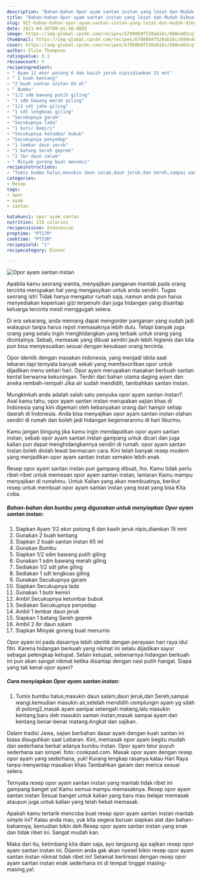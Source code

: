 ```yaml
---
description: "Bahan-bahan Opor ayam santan instan yang lezat dan Mudah Dibuat"
title: "Bahan-bahan Opor ayam santan instan yang lezat dan Mudah Dibuat"
slug: 921-bahan-bahan-opor-ayam-santan-instan-yang-lezat-dan-mudah-dibuat
date: 2021-04-26T08:41:48.880Z
image: https://img-global.cpcdn.com/recipes/b7980b9f520ab16c/680x482cq70/opor-ayam-santan-instan-foto-resep-utama.jpg
thumbnail: https://img-global.cpcdn.com/recipes/b7980b9f520ab16c/680x482cq70/opor-ayam-santan-instan-foto-resep-utama.jpg
cover: https://img-global.cpcdn.com/recipes/b7980b9f520ab16c/680x482cq70/opor-ayam-santan-instan-foto-resep-utama.jpg
author: Elsie Thompson
ratingvalue: 3.1
reviewcount: 5
recipeingredient:
- " Ayam 12 ekor potong 6 dan kasih jeruk nipisdiamkan 15 mnt"
- " 2 buah kentang"
- "2 buah santan instan 65 ml"
- " Bumbu"
- "1/2 sdm bawang putih giling"
- "1 sdm bawang merah giling"
- "1/2 sdt jahe giling"
- "1 sdt lengkoas giling"
- "Secukupnya garam"
- "Secukupnya lada"
- "1 butir kemiri"
- "Secukupnya ketumbar bubuk"
- "Secukupnya penyedap"
- "1 lembar daun jeruk"
- "1 batang Sereh geprek"
- "2 lbr daun salam"
- " Minyak goreng buat menumis"
recipeinstructions:
- "Tumis bumbu halus,masukin daun salam,daun jeruk,dan Sereh,sampai wangi.kemudian masukin air,setelah mendidih cemplungin ayam yg sdah di potong2,masak ayam sampai setengah matang,lalu masukin kentang,baru deh masukin santan instan,masak sampai ayam dan kentang benar-benar matang.Angkat dan sajikan."
categories:
- Resep
tags:
- opor
- ayam
- santan

katakunci: opor ayam santan 
nutrition: 218 calories
recipecuisine: Indonesian
preptime: "PT17M"
cooktime: "PT33M"
recipeyield: "1"
recipecategory: Dinner

---
```



![Opor ayam santan instan](https://img-global.cpcdn.com/recipes/b7980b9f520ab16c/680x482cq70/opor-ayam-santan-instan-foto-resep-utama.jpg)

Apabila kamu seorang wanita, menyajikan panganan mantab pada orang tercinta merupakan hal yang mengasyikan untuk anda sendiri. Tugas seorang istri Tidak hanya mengatur rumah saja, namun anda pun harus menyediakan keperluan gizi terpenuhi dan juga hidangan yang disantap keluarga tercinta mesti menggugah selera.

Di era  sekarang, anda memang dapat mengorder panganan yang sudah jadi walaupun tanpa harus repot memasaknya lebih dulu. Tetapi banyak juga orang yang selalu ingin menghidangkan yang terbaik untuk orang yang dicintainya. Sebab, memasak yang dibuat sendiri jauh lebih higienis dan kita pun bisa menyesuaikan sesuai dengan kesukaan orang tercinta. 

Opor identik dengan masakan indonesia, yang menjadi idola saat lebaran.tapi ternyata banyak sekali yang memfavoritkan opor untuk dijadikan menu sehari hari. Opor ayam merupakan masakan berkuah santan kental berwarna kekuningan. Terdiri dari bahan utama daging ayam dan aneka rembah-rempah Jika air sudah mendidih, tambahkan santan instan.

Mungkinkah anda adalah salah satu penyuka opor ayam santan instan?. Asal kamu tahu, opor ayam santan instan merupakan sajian khas di Indonesia yang kini digemari oleh kebanyakan orang dari hampir setiap daerah di Indonesia. Anda bisa menyajikan opor ayam santan instan olahan sendiri di rumah dan boleh jadi hidangan kegemaranmu di hari liburmu.

Kamu jangan bingung jika kamu ingin mendapatkan opor ayam santan instan, sebab opor ayam santan instan gampang untuk dicari dan juga kalian pun dapat menghidangkannya sendiri di rumah. opor ayam santan instan boleh diolah lewat bermacam cara. Kini telah banyak resep modern yang menjadikan opor ayam santan instan semakin lebih enak.

Resep opor ayam santan instan pun gampang dibuat, lho. Kamu tidak perlu ribet-ribet untuk memesan opor ayam santan instan, lantaran Kamu mampu menyajikan di rumahmu. Untuk Kalian yang akan membuatnya, berikut resep untuk membuat opor ayam santan instan yang lezat yang bisa Kita coba.

<!--inarticleads1-->

##### Bahan-bahan dan bumbu yang digunakan untuk menyiapkan Opor ayam santan instan:

1. Siapkan  Ayam 1/2 ekor potong 6 dan kasih jeruk nipis,diamkan 15 mnt
1. Gunakan  2 buah kentang
1. Siapkan 2 buah santan instan 65 ml
1. Gunakan  Bumbu
1. Siapkan 1/2 sdm bawang putih giling
1. Gunakan 1 sdm bawang merah giling
1. Sediakan 1/2 sdt jahe giling
1. Sediakan 1 sdt lengkoas giling
1. Gunakan Secukupnya garam
1. Siapkan Secukupnya lada
1. Gunakan 1 butir kemiri
1. Ambil Secukupnya ketumbar bubuk
1. Sediakan Secukupnya penyedap
1. Ambil 1 lembar daun jeruk
1. Siapkan 1 batang Sereh geprek
1. Ambil 2 lbr daun salam
1. Siapkan  Minyak goreng buat menumis


Opor ayam ini pada dasarnya lebih identik dengan perayaan hari raya idul fitri. Karena hidangan berkuah yang nikmat ini selalu dijadikan sayur sebagai pelengkap ketupat. Selain ketupat, sebenarnya hidangan berkuah ini pun akan sangat nikmat ketika disantap dengan nasi putih hangat. Siapa yang tak kenal opor ayam? 

<!--inarticleads2-->

##### Cara menyiapkan Opor ayam santan instan:

1. Tumis bumbu halus,masukin daun salam,daun jeruk,dan Sereh,sampai wangi.kemudian masukin air,setelah mendidih cemplungin ayam yg sdah di potong2,masak ayam sampai setengah matang,lalu masukin kentang,baru deh masukin santan instan,masak sampai ayam dan kentang benar-benar matang.Angkat dan sajikan.


Dalam tradisi Jawa, sajian berbahan dasar ayam dengan kuah santan ini biasa disuguhkan saat Lebaran. Kini, memasak opor ayam begitu mudah dan sederhana berkat adanya bumbu instan. Opor ayam telur puyuh sederhana san simpel. foto: cookpad.com. Masak opor ayam dengan resep opor ayam yang sederhana, yuk! Kurang lengkap rasanya kalau Hari Raya tanpa menyantap masakan khas Tambahkan garam dan merica sesuai selera. 

Ternyata resep opor ayam santan instan yang mantab tidak ribet ini gampang banget ya! Kamu semua mampu memasaknya. Resep opor ayam santan instan Sesuai banget untuk kalian yang baru mau belajar memasak ataupun juga untuk kalian yang telah hebat memasak.

Apakah kamu tertarik mencoba buat resep opor ayam santan instan mantab simple ini? Kalau anda mau, yuk kita segera buruan siapkan alat dan bahan-bahannya, kemudian bikin deh Resep opor ayam santan instan yang enak dan tidak ribet ini. Sangat mudah kan. 

Maka dari itu, ketimbang kita diam saja, ayo langsung aja sajikan resep opor ayam santan instan ini. Dijamin anda gak akan nyesel bikin resep opor ayam santan instan nikmat tidak ribet ini! Selamat berkreasi dengan resep opor ayam santan instan enak sederhana ini di tempat tinggal masing-masing,ya!.

